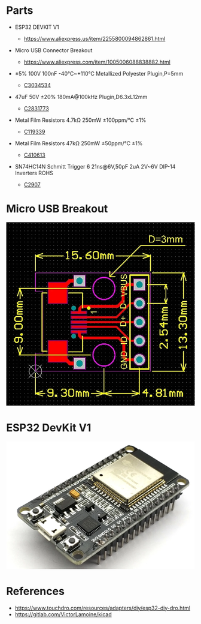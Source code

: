 

# Parts

* ESP32 DEVKIT V1
    - https://www.aliexpress.us/item/2255800094862861.html

* Micro USB Connector Breakout 

  - https://www.aliexpress.com/item/1005006088838882.html

* ±5% 100V 100nF -40℃~+110℃ Metallized Polyester Plugin,P=5mm

    - [C3034534](https://www.lcsc.com/product-detail/Film-Capacitors_KNSCHA-MEB104J100V82CB0018_C3034534.html)

* 47uF 50V ±20% 180mA@100kHz Plugin,D6.3xL12mm 

    - [C2831773](https://www.lcsc.com/product-detail/Aluminum-Electrolytic-Capacitors-Leaded_KNSCHA-03EC0571_C2831773.html)

* Metal Film Resistors 4.7kΩ 250mW ±100ppm/℃ ±1%
 
    - [C119339](https://www.lcsc.com/product-detail/Through-Hole-Resistors_CCO-Chian-Chia-Elec-MF1-4W-4-7K-1-T_C119339.html)

* Metal Film Resistors 47kΩ 250mW ±50ppm/℃ ±1%

    - [C410613](https://www.lcsc.com/product-detail/Through-Hole-Resistors_TyoHM-RN-1-4W-47K-F-T-B-A1_C410613.html)

* SN74HC14N Schmitt Trigger 6 21ns@6V,50pF 2uA 2V~6V DIP-14 Inverters ROHS

    - [C2907](https://www.lcsc.com/product-detail/Inverters_Texas-Instruments-SN74HC14N_C2907.html)


# Micro USB Breakout

![./touchdro-board/touchdro-board/MicroUSB-Breakout/micro-usb-breakout.png](./touchdro-board/MicroUSB-Breakout/micro-usb-breakout.png)

# ESP32 DevKit V1

![./touchdro-board/ESP32-Devkit-V1/esp32.png](./touchdro-board/ESP32-Devkit-V1/esp32.png)


# References

- https://www.touchdro.com/resources/adapters/diy/esp32-diy-dro.html
- https://gitlab.com/VictorLamoine/kicad

